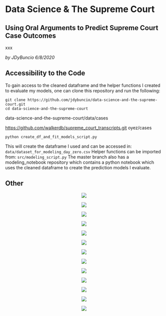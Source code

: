 

# Data Science & The Supreme Court

## Using Oral Arguments to Predict Supreme Court Case Outcomes

xxx

*by JDyBuncio*
*6/8/2020*

## Accessibility to the Code
To gain access to the cleaned dataframe and the helper functions I created to evaluate my models, one can clone this repository and run the following:

```
git clone https://github.com/jdybuncio/data-science-and-the-supreme-court.git
cd data-science-and-the-supreme-court
```

data-science-and-the-supreme-court/data/cases

https://github.com/walkerdb/supreme_court_transcripts.git
oyez/cases


```
python create_df_and_fit_models_script.py
```


This will create the dataframe I used and can be accessed in:  ```data/dataset_for_modeling_day_zero.csv``` 
Helper functions can be imported from: ```src/modeling_script.py```
The master branch also has a modeling_notebook repository which contains a python notebook which uses the cleaned dataframe to create the prediction models I evaluate.



## Other

<p align="center">
  <img src="images/class_balance.png">
</p>

<p align="center">
  <img src="images/EDA_Diff_Questions.png">
</p>

<p align="center">
  <img src="images/dataframe_workflow.png">
</p>

<p align="center">
  <img src="images/frequent_words.png">
</p>

<p align="center">
  <img src="images/grid_search.png">
</p>

<p align="center">
  <img src="images/parties.png">
</p>

<p align="center">
  <img src="images/histogram_cases.png">
</p>

<p align="center">
  <img src="images/final_results_table.png">
</p>

<p align="center">
  <img src="images/final_results.png">
</p>

<p align="center">
  <img src="images/feature_importance.png">
</p>


<p align="center">
  <img src="images/timeline.png">
</p>

<p align="center">
  <img src="images/precision_recall_curve.png">
</p>

<p align="center">
  <img src="images/word_frequency.png">
</p>












